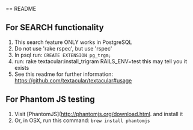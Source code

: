 == README

## For SEARCH functionality ##

1. This search feature ONLY works in PostgreSQL
2. Do not use 'rake rspec', but use 'rspec'
3. In psql run: `CREATE EXTENSION pg_trgm;`
4. run: rake textacular:install_trigram RAILS_ENV=test
   this may tell you it exists
5. See this readme for further information:
   https://github.com/textacular/textacular#usage

## For Phantom JS testing ##

1. Visit [PhantomJS](http://phantomjs.org/download.html. and install it
2. Or, in OSX, run this command: `brew install phantomjs`